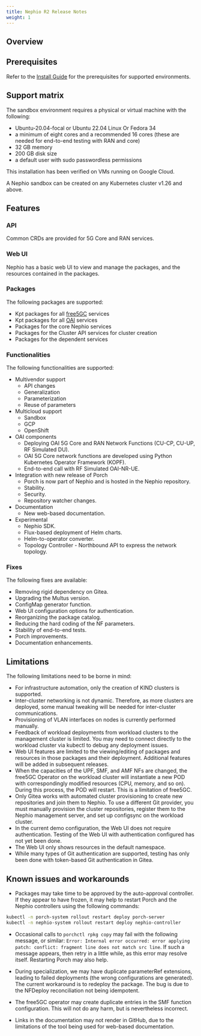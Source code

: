 ```yaml
---
title: Nephio R2 Release Notes
weight: 1
---
```


## Overview

## Prerequisites

Refer to the [Install Guide](/content/en/docs/guides/install-guides/install-on-byoc.md#prerequisites)
for the prerequisites for supported environments.

## Support matrix

The sandbox environment requires a physical or virtual machine with the following:
- Ubuntu-20.04-focal or Ubuntu 22.04 Linux Or Fedora 34
- a minimum of eight cores and a recommended 16 cores (these are needed for end-to-end testing with RAN and core)
- 32 GB memory
- 200 GB disk size
- a default user with sudo passwordless permissions

This installation has been verified on VMs running on Google Cloud.

A Nephio sandbox can be created on any Kubernetes cluster v1.26 and above.

## Features

### API

Common CRDs are provided for 5G Core and RAN services.

### Web UI

Nephio has a basic web UI to view and manage the packages, and the resources contained in
the packages.

### Packages

The following packages are supported:

* Kpt packages for all [free5GC](https://free5gc.org/) services
* Kpt packages for all [OAI](https://openairinterface.org/) services
* Packages for the core Nephio services
* Packages for the Cluster API services for cluster creation
* Packages for the dependent services

### Functionalities

The following functionalities are supported:

* Multivendor support
  * API changes 
  * Generalization 
  * Parameterization
  * Reuse of parameters
* Multicloud support
  * Sandbox
  * GCP
  * OpenShift
* OAI components
  * Deploying OAI 5G Core and RAN Network Functions (CU-CP, CU-UP, RF Simulated DU).
  * OAI 5G Core network functions are developed using Python Kubernetes Operator Framework (KOPF).
  * End-to-end call with RF Simulated OAI-NR-UE.
* Integration with new release of Porch
  * Porch is now part of Nephio and is hosted in the Nephio repository.
  * Stability.
  * Security.
  * Repository watcher changes.
* Documentation
  * New web-based documentation.
* Experimental
  * Nephio SDK.
  * Flux-based deployment of Helm charts.
  * Helm-to-operator converter.
  * Topology Controller - Northbound API to express the network topology.


### Fixes

The following fixes are available:

* Removing rigid dependency on Gitea.
* Upgrading the Multus version.
* ConfigMap generator function.
* Web UI configuration options for authentication.
* Reorganizing the package catalog.
* Reducing the hard coding of the NF parameters.
* Stability of end-to-end tests.
* Porch improvements.
* Documentation enhancements.

## Limitations

The following limitations need to be borne in mind:

* For infrastructure automation, only the creation of KIND clusters is supported.
* Inter-cluster networking is not dynamic. Therefore, as more clusters are deployed,
  some manual tweaking will be needed for inter-cluster communications.
* Provisioning of VLAN interfaces on nodes is currently performed manually.
* Feedback of workload deployments from workload clusters to the management cluster
  is limited. You may need to connect directly to the workload cluster via kubectl to
  debug any deployment issues.
* Web UI features are limited to the viewing/editing of packages and resources in those
  packages and their deployment. Additional features will be added in subsequent releases.
* When the capacities of the UPF, SMF, and AMF NFs are changed, the free5GC Operator on
  the workload cluster will instantiate a new POD with correspondingly modified resources
  (CPU, memory, and so on). During this process, the POD will restart. This is a
  limitation of free5GC.
* Only Gitea works with automated cluster provisioning to create new repositories and
  join them to Nephio. To use a different Git provider, you must manually provision the
  cluster repositories, register them to the Nephio management server, and set up configsync on the workload cluster.
* In the current demo configuration, the Web UI does not require authentication. Testing
  of the Web UI with authentication configured has not yet been done.
* The Web UI only shows resources in the default namespace.
* While many types of Git authentication are supported, testing has only been done with
  token-based Git authentication in Gitea.

## Known issues and workarounds

*  Packages may take time to be approved by the auto-approval controller. If they appear to have
   frozen, it may help to restart Porch and the Nephio controllers using the following commands:
  ```bash
  kubectl -n porch-system rollout restart deploy porch-server
  kubectl -n nephio-system rollout restart deploy nephio-controller
  ```
* Occasional calls to `porchctl rpkg copy` may fail with the following message, or similar:
  `Error: Internal error occurred: error applying patch: conflict: fragment line
  does not match src line`.
  If such a message appears, then retry in a little while, as this error may resolve itself. Restarting
  Porch may also help.
* During specialization, we may have duplicate parameterRef extensions, leading to failed deployments
  (the wrong configurations are generated). The current workaround is to redeploy the package. The bug is
  due to the NFDeploy reconciliation not being idempotent.

* The free5GC operator may create duplicate entries in the SMF function configuration. This will not do
  any harm, but is nevertheless incorrect.
* Links in the documentation may not render in GitHub, due to the limitations of the tool being used for
  web-based documentation.
